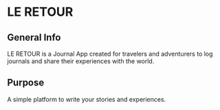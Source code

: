 # LE RETOUR



## General Info



LE RETOUR is a Journal App created for travelers and adventurers to log journals and share their experiences with the world.

## Purpose



A simple platform to write your stories and experiences.
